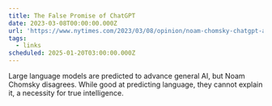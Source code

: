 ```yaml
---
title: The False Promise of ChatGPT
date: 2023-03-08T00:00:00.000Z
url: 'https://www.nytimes.com/2023/03/08/opinion/noam-chomsky-chatgpt-ai.html'
tags:
  - links
scheduled: 2025-01-20T03:00:00.000Z
---
```


Large language models are predicted to advance general AI, but Noam Chomsky disagrees. While good at predicting language, they cannot explain it, a necessity for true intelligence.
